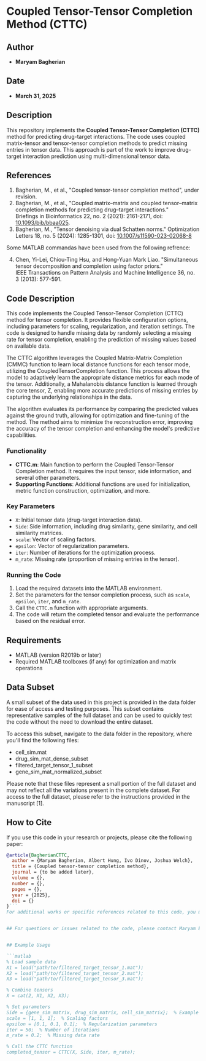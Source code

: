 # Coupled Tensor-Tensor Completion Method (CTTC)

## Author
- **Maryam Bagherian**

## Date
- **March 31, 2025**

## Description
This repository implements the **Coupled Tensor-Tensor Completion (CTTC)** method for predicting drug-target interactions. The code uses coupled matrix-tensor and tensor-tensor completion methods to predict missing entries in tensor data. This approach is part of the work to improve drug-target interaction prediction using multi-dimensional tensor data.

## References

1. Bagherian, M., et al., "Coupled tensor-tensor completion method", under revision. 
2. Bagherian, M., et al., "Coupled matrix–matrix and coupled tensor–matrix completion methods for predicting drug–target interactions."  
   Briefings in Bioinformatics 22, no. 2 (2021): 2161-2171, doi: [10.1093/bib/bbaa025](https://doi.org/10.1093/bib/bbaa025).
3. Bagherian, M., "Tensor denoising via dual Schatten norms." Optimization Letters 18, no. 5 (2024): 1285-1301, doi: [10.1007/s11590-023-02068-8](https://doi.org/10.1007/s11590-023-02068-8)
   
Some MATLAB commandas have been used from the following refrence: 

4. Chen, Yi-Lei, Chiou-Ting Hsu, and Hong-Yuan Mark Liao. "Simultaneous tensor decomposition and completion using factor priors."  
   IEEE Transactions on Pattern Analysis and Machine Intelligence 36, no. 3 (2013): 577-591.

## Code Description

This code implements the Coupled Tensor-Tensor Completion (CTTC) method for tensor completion. It provides flexible configuration options, including parameters for scaling, regularization, and iteration settings. The code is designed to handle missing data by randomly selecting a missing rate for tensor completion, enabling the prediction of missing values based on available data.

The CTTC algorithm leverages the Coupled Matrix-Matrix Completion (CMMC) function to learn local distance functions for each tensor mode, utilizing the CoupledTensorCompletion function. This process allows the model to adaptively learn the appropriate distance metrics for each mode of the tensor. Additionally, a Mahalanobis distance function is learned through the core tensor, Z, enabling more accurate predictions of missing entries by capturing the underlying relationships in the data.

The algorithm evaluates its performance by comparing the predicted values against the ground truth, allowing for optimization and fine-tuning of the method. The method aims to minimize the reconstruction error, improving the accuracy of the tensor completion and enhancing the model's predictive capabilities.

### Functionality
- **CTTC.m**: Main function to perform the Coupled Tensor-Tensor Completion method. It requires the input tensor, side information, and several other parameters.
- **Supporting Functions**: Additional functions are used for initialization, metric function construction, optimization, and more.

### Key Parameters
- `X`: Initial tensor data (drug-target interaction data).
- `Side`: Side information, including drug similarity, gene similarity, and cell similarity matrices.
- `scale`: Vector of scaling factors.
- `epsilon`: Vector of regularization parameters.
- `iter`: Number of iterations for the optimization process.
- `m_rate`: Missing rate (proportion of missing entries in the tensor).
  
### Running the Code
1. Load the required datasets into the MATLAB environment.
2. Set the parameters for the tensor completion process, such as `scale`, `epsilon`, `iter`, and `m_rate`.
3. Call the `CTTC.m` function with appropriate arguments.
4. The code will return the completed tensor and evaluate the performance based on the residual error.

## Requirements

- MATLAB (version R2019b or later)
- Required MATLAB toolboxes (if any) for optimization and matrix operations

## Data Subset
A small subset of the data used in this project is provided in the data folder for ease of access and testing purposes. This subset contains representative samples of the full dataset and can be used to quickly test the code without the need to download the entire dataset.

To access this subset, navigate to the data folder in the repository, where you'll find the following files:
- cell_sim.mat
- drug_sim_mat_dense_subset
- filtered_target_tensor_1_subset
- gene_sim_mat_normalized_subset

Please note that these files represent a small portion of the full dataset and may not reflect all the variations present in the complete dataset. For access to the full dataset, please refer to the instructions provided in the manuscript [1]. 

## How to Cite
If you use this code in your research or projects, please cite the following paper:
```bibtex
@article{BagherianCTTC,
  author = {Maryam Bagherian, Albert Hung, Ivo Dinov, Joshua Welch},
  title = {Coupled tensor-tensor completion method},
  journal = {to be added later},
  volume = {},
  number = {},
  pages = {},
  year = {2025},
  doi = {}
}```
For additional works or specific references related to this code, you may also refer to the refrences above. 


## For questions or issues related to the code, please contact Maryam Bagherian at [maryambagherian@isu.deu].


## Example Usage

```matlab
% Load sample data
X1 = load("path/to/filtered_target_tensor_1.mat");
X2 = load("path/to/filtered_target_tensor_2.mat");
X3 = load("path/to/filtered_target_tensor_3.mat");

% Combine tensors
X = cat(2, X1, X2, X3);

% Set parameters
Side = {gene_sim_matrix, drug_sim_matrix, cell_sim_matrix};  % Example side info
scale = [1, 1, 1];  % Scaling factors
epsilon = [0.1, 0.1, 0.1];  % Regularization parameters
iter = 50;  % Number of iterations
m_rate = 0.2;  % Missing data rate

% Call the CTTC function
completed_tensor = CTTC(X, Side, iter, m_rate);







